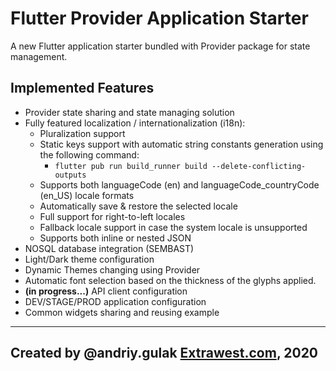 # Flutter Provider Application Starter


A new Flutter application starter bundled with Provider package for state management.

## Implemented Features

- Provider state sharing and state managing solution
- Fully featured localization / internationalization (i18n):
    - Pluralization support
    - Static keys support with automatic string constants generation using the following command:
        - `flutter pub run build_runner build --delete-conflicting-outputs`
    - Supports both languageCode (en) and languageCode_countryCode (en_US) locale formats
    - Automatically save & restore the selected locale
    - Full support for right-to-left locales
    - Fallback locale support in case the system locale is unsupported
    - Supports both inline or nested JSON      
- NOSQL database integration (SEMBAST)
- Light/Dark theme configuration
- Dynamic Themes changing using Provider
- Automatic font selection based on the thickness of the glyphs applied.
- **(in progress...)** API client configuration
- DEV/STAGE/PROD application configuration
- Common widgets sharing and reusing example

  
---
Created by @andriy.gulak
[Extrawest.com](https://www.extrawest.com), 2020
---

